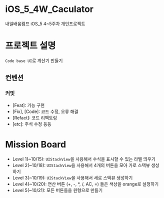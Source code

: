 # iOS_5_4W_Caculator
내일배움캠프 iOS_5 4~5주차 개인프로젝트

# 프로젝트 설명
`Code base UI`로 계산기 만들기

## 컨벤션

### 커밋
- [Feat]: 기능 구현
- [Fix], [Code]: 코드 수정, 오류 해결
- [Refact]: 코드 리팩토링
- [etc]: 주석 수정 등등

# Mission Board
- Level 1(~10/15): `UIStackView`을 사용해서 수식을 표시할 수 있는 라벨 띄우기
- Level 2(~10/18): `UIStackView`을 사용해서 4개의 버튼을 모아 가로 스택뷰 생성하기
- Level 3(~10/19): `UIStackView`을 사용해서 세로 스택뷰 생성하기
- Level 4(~10/20): 연산 버튼 (+, -, *, /, AC, =) 들은 색상을 orange로 설정하기
- Level 5(~10/21): 모든 버튼들을 원형으로 만들기
